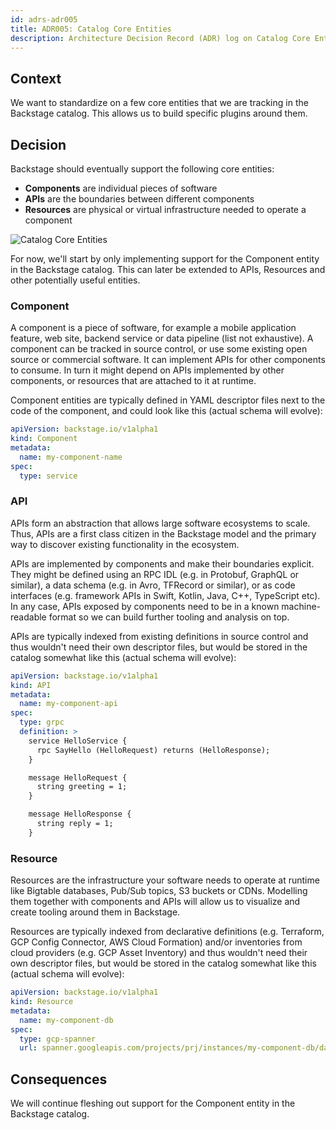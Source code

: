 ```yaml
---
id: adrs-adr005
title: ADR005: Catalog Core Entities
description: Architecture Decision Record (ADR) log on Catalog Core Entities
---
```


## Context

We want to standardize on a few core entities that we are tracking in the
Backstage catalog. This allows us to build specific plugins around them.

## Decision

Backstage should eventually support the following core entities:

- **Components** are individual pieces of software
- **APIs** are the boundaries between different components
- **Resources** are physical or virtual infrastructure needed to operate a
  component

![Catalog Core Entities](../assets/architecture-decisions/catalog-core-entities.png)

For now, we'll start by only implementing support for the Component entity in
the Backstage catalog. This can later be extended to APIs, Resources and other
potentially useful entities.

### Component

A component is a piece of software, for example a mobile application feature,
web site, backend service or data pipeline (list not exhaustive). A component
can be tracked in source control, or use some existing open source or commercial
software. It can implement APIs for other components to consume. In turn it
might depend on APIs implemented by other components, or resources that are
attached to it at runtime.

Component entities are typically defined in YAML descriptor files next to the
code of the component, and could look like this (actual schema will evolve):

```yaml
apiVersion: backstage.io/v1alpha1
kind: Component
metadata:
  name: my-component-name
spec:
  type: service
```

### API

APIs form an abstraction that allows large software ecosystems to scale. Thus,
APIs are a first class citizen in the Backstage model and the primary way to
discover existing functionality in the ecosystem.

APIs are implemented by components and make their boundaries explicit. They
might be defined using an RPC IDL (e.g. in Protobuf, GraphQL or similar), a data
schema (e.g. in Avro, TFRecord or similar), or as code interfaces (e.g.
framework APIs in Swift, Kotlin, Java, C++, TypeScript etc). In any case, APIs
exposed by components need to be in a known machine-readable format so we can
build further tooling and analysis on top.

APIs are typically indexed from existing definitions in source control and thus
wouldn't need their own descriptor files, but would be stored in the catalog
somewhat like this (actual schema will evolve):

```yaml
apiVersion: backstage.io/v1alpha1
kind: API
metadata:
  name: my-component-api
spec:
  type: grpc
  definition: >
    service HelloService {
      rpc SayHello (HelloRequest) returns (HelloResponse);
    }

    message HelloRequest {
      string greeting = 1;
    }

    message HelloResponse {
      string reply = 1;
    }
```

### Resource

Resources are the infrastructure your software needs to operate at runtime like
Bigtable databases, Pub/Sub topics, S3 buckets or CDNs. Modelling them together
with components and APIs will allow us to visualize and create tooling around
them in Backstage.

Resources are typically indexed from declarative definitions (e.g. Terraform,
GCP Config Connector, AWS Cloud Formation) and/or inventories from cloud
providers (e.g. GCP Asset Inventory) and thus wouldn't need their own descriptor
files, but would be stored in the catalog somewhat like this (actual schema will
evolve):

```yaml
apiVersion: backstage.io/v1alpha1
kind: Resource
metadata:
  name: my-component-db
spec:
  type: gcp-spanner
  url: spanner.googleapis.com/projects/prj/instances/my-component-db/databases/my-db
```

## Consequences

We will continue fleshing out support for the Component entity in the Backstage
catalog.
